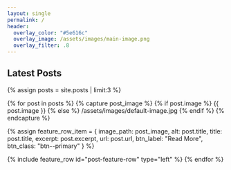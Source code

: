 ```yaml
---
layout: single
permalink: /
header:
  overlay_color: "#5e616c"
  overlay_image: /assets/images/main-image.png
  overlay_filter: .8
---
```


## Latest Posts

{% assign posts = site.posts | limit:3 %}

{% for post in posts %}
{% capture post_image %}
  {% if post.image %}
    {{ post.image }}
  {% else %}
    /assets/images/default-image.jpg
  {% endif %}
{% endcapture %}

{% assign feature_row_item = {
  image_path: post_image,
  alt: post.title,
  title: post.title,
  excerpt: post.excerpt,
  url: post.url,
  btn_label: "Read More",
  btn_class: "btn--primary"
} %}

{% include feature_row id="post-feature-row" type="left" %}
{% endfor %}